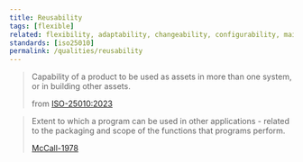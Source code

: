 ```yaml
---
title: Reusability
tags: [flexible]
related: flexibility, adaptability, changeability, configurability, maintainability, modifiability
standards: [iso25010]
permalink: /qualities/reusability
---
```


>Capability of a product to be used as assets in more than one system, or in building other assets.
>
>from [ISO-25010:2023](/references/#iso-25010-2023)

> Extent to which a program can be used in other applications - related to the packaging and scope of the functions that programs perform.
>
> [McCall-1978](/references/#mccall)
